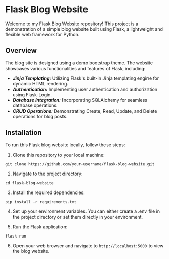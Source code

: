 # Flask Blog Website
Welcome to my Flask Blog Website repository! This project is a demonstration of a simple blog website built using Flask, a lightweight and flexible web framework for Python. 

## Overview
The blog site is designed using a demo bootstrap theme. The website showcases various functionalities and features of Flask, including:

- ***Jinja Templating:*** Utilizing Flask's built-in Jinja templating engine for dynamic HTML rendering.
- ***Authentication:*** Implementing user authentication and authorization using Flask-Login.
- ***Database Integration:*** Incorporating SQLAlchemy for seamless database operations.
- ***CRUD Operations:*** Demonstrating Create, Read, Update, and Delete operations for blog posts.

## Installation
To run this Flask blog website locally, follow these steps:
1. Clone this repository to your local machine:
````
git clone https://github.com/your-username/flask-blog-website.git
````
2. Navigate to the project directory:
````
cd flask-blog-website
````
3. Install the required dependencies:
````
pip install -r requirements.txt
````
4. Set up your environment variables. You can either create a .env file in the project directory or set them directly in your environment.
  
5. Run the Flask application:
````
flask run
````
6. Open your web browser and navigate to `http://localhost:5000` to view the blog website.

